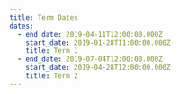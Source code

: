 ```yaml
---
title: Term Dates
dates:
  - end_date: 2019-04-11T12:00:00.000Z
    start_date: 2019-01-28T11:00:00.000Z
    title: Term 1
  - end_date: 2019-07-04T12:00:00.000Z
    start_date: 2019-04-28T12:00:00.000Z
    title: Term 2
---
```


